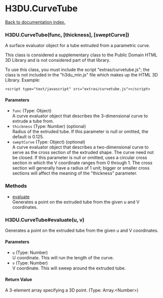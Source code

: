 # H3DU.CurveTube

[Back to documentation index.](index.md)

 <a name='H3DU.CurveTube'></a>
### H3DU.CurveTube(func, [thickness], [sweptCurve])

A surface evaluator object for a tube extruded from a parametric curve.

This class is considered a supplementary class to the
Public Domain HTML 3D Library and is not considered part of that
library.

To use this class, you must include the script "extras/curvetube.js"; the
class is not included in the "h3du_min.js" file which makes up
the HTML 3D Library. Example:

    <script type="text/javascript" src="extras/curvetube.js"></script>

#### Parameters

* `func` (Type: Object)<br>
    A curve evaluator object that describes the 3-dimensional curve to extrude a tube from.
* `thickness` (Type: Number) (optional)<br>
    Radius of the extruded tube. If this parameter is null or omitted, the default is 0.125.
* `sweptCurve` (Type: Object) (optional)<br>
    A curve evaluator object that describes a two-dimensional curve to serve as the cross section of the extruded shape. The curve need not be closed. If this parameter is null or omitted, uses a circular cross section in which the V coordinate ranges from 0 through 1. The cross section will generally have a radius of 1 unit; bigger or smaller cross sections will affect the meaning of the "thickness" parameter.

### Methods

* [evaluate](#H3DU.CurveTube_H3DU.CurveTube_evaluate)<br>Generates a point on the extruded tube from the given u and V coordinates.

 <a name='H3DU.CurveTube_H3DU.CurveTube_evaluate'></a>
### H3DU.CurveTube#evaluate(u, v)

Generates a point on the extruded tube from the given u and V coordinates.

#### Parameters

* `u` (Type: Number)<br>
    U coordinate. This will run the length of the curve.
* `v` (Type: Number)<br>
    V coordinate. This will sweep around the extruded tube.

#### Return Value

A 3-element array specifying a 3D point. (Type: Array.&lt;Number>)
